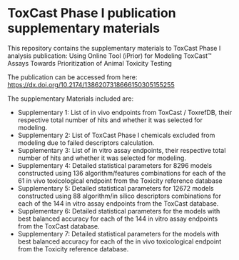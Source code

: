 # ToxCast Phase I publication supplementary materials
This repository contains the supplementary materials to ToxCast Phase I analysis publication:
Using Online Tool (iPrior) for Modeling ToxCast™ Assays Towards Prioritization of Animal Toxicity Testing

The publication can be accessed from here:
https://dx.doi.org/10.2174/1386207318666150305155255

The supplementary Materials included are:
- Supplementary 1: List of in vivo endpoints from ToxCast / ToxrefDB, their respective total number of hits and whether it was selected for modeling.
- Supplementary 2: List of ToxCast Phase I chemicals excluded from modeling due to failed descriptors calculation.
- Supplementary 3: List of in vitro assay endpoints, their respective total number of hits and whether it was selected for modeling.
- Supplementary 4: Detailed statistical parameters for 8296 models constructed using 136 algorithm/features combinations for each of the 61 in vivo toxicological endpoint from the Toxicity reference database
- Supplementary 5: Detailed statistical parameters for 12672 models constructed using 88 algorithm/in silico descriptors combinations for each of the 144 in vitro assay endpoints from the ToxCast database.
- Supplementary 6: Detailed statistical parameters for the models with best balanced accuracy for each of the 144 in vitro assay endpoints from the ToxCast database.
- Supplementary 7: Detailed statistical parameters for the models with best balanced accuracy for each of the in vivo toxicological endpoint from the Toxicity reference database.
